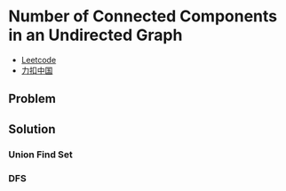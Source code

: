 # Number of Connected Components in an Undirected Graph

- [Leetcode](https://leetcode.com/problems/number-of-connected-components-in-an-undirected-graph)
- [力扣中国](https://leetcode.cn/problems/number-of-connected-components-in-an-undirected-graph)

## Problem

[](desc.md ':include')

## Solution

### Union Find Set

[](ufs.cpp ':include :type=code cpp')

### DFS

[](dfs.cpp ':include :type=code cpp')
